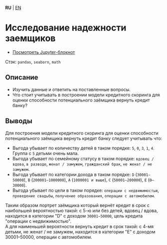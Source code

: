 **RU** | [EN](README.md)

# Исследование надежности заемщиков

- [Посмотреть Jupyter-блокнот](borrower_reliability_ru.ipynb)

Стэк: `pandas`, `seaborn`, `math`

## Описание

- Изучить данные и ответить на поставленные вопросы.
- Что стоит учитывать в построении модели кредитного скоринга для оценки способности потенциального заёмщика вернуть кредит банку?

## Выводы

Для построения модели кредитного скоринга для оценки способности потенциального заёмщика вернуть кредит банку следует учитывать что:
- Выгода убывает по количеству детей в таком порядке: `5`, `0`, `3`, `1`, `4`. Группа c `5` детьми очень мала.
- Выгода убывает по семейному статусу в таком порядке: `вдовец / вдова`, `в разводе`, `женат / замужем`, `гражданский брак`, `не женат / не замужем`.
- Выгода убывает по категории дохода в таком порядке: `D` (`30001–50000`), `B` (`200001–1000000`), `A` (`1000001 и выше`), `C` (`50001–200000`), `E` (`0–30000`).
- Выгода убывает по цели в таком порядке: `операции с недвижимостью`, `проведение свадьбы`, `получение образования`, `операции с автомобилем`.

Таким образом портрет заёмщика который вернёт кредит в срок с наибольшей вероятностью такой: с 5-ю или без детей, вдовец / вдова, находится в категории "D" с доходом `30001–50000`, цель кредита "операции с недвижимостью".  
А для наименьшей вероятности вернуть кредит в срок такой: с 4-мя детьми, не женат / не замужем, находится в категории "E" с доходом 30001–50000, операции с автомобилем.